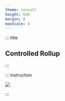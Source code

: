 ```yaml
---
theme: consult
height: 550
margin: 0
maxScale: 4
---
```

<!-- slide template="[[gym-ex]]" -->

::: title
## Controlled Rollup
:::

::: instruction

![](https://i0.wp.com/post.healthline.com/wp-content/uploads/2021/01/400x400_Resistance_Band_Workout_Abs_Controlled_Roll_Up.gif?h=840)

:::